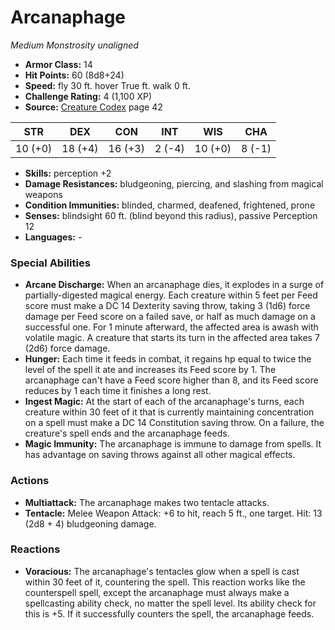 # Arcanaphage

*Medium* *Monstrosity* *unaligned*

- **Armor Class:** 14
- **Hit Points:** 60 (8d8+24)
- **Speed:** fly 30 ft. hover True ft. walk 0 ft.
- **Challenge Rating:** 4 (1,100 XP)
- **Source:** [Creature Codex](https://koboldpress.com/kpstore/product/creature-codex-for-5th-edition-dnd) page 42

| STR | DEX | CON | INT | WIS | CHA |
| --- | --- | --- | --- | --- | --- |
| 10 (+0) | 18 (+4) | 16 (+3) | 2 (-4) | 10 (+0) | 8 (-1) |

- **Skills:** perception +2
- **Damage Resistances:** bludgeoning, piercing, and slashing from magical weapons
- **Condition Immunities:** blinded, charmed, deafened, frightened, prone
- **Senses:** blindsight 60 ft. (blind beyond this radius), passive Perception 12
- **Languages:** -
### Special Abilities
- **Arcane Discharge:** When an arcanaphage dies, it explodes in a surge of partially-digested magical energy. Each creature within 5 feet per Feed score must make a DC 14 Dexterity saving throw, taking 3 (1d6) force damage per Feed score on a failed save, or half as much damage on a successful one. For 1 minute afterward, the affected area is awash with volatile magic. A creature that starts its turn in the affected area takes 7 (2d6) force damage.
- **Hunger:** Each time it feeds in combat, it regains hp equal to twice the level of the spell it ate and increases its Feed score by 1. The arcanaphage can't have a Feed score higher than 8, and its Feed score reduces by 1 each time it finishes a long rest.
- **Ingest Magic:** At the start of each of the arcanaphage's turns, each creature within 30 feet of it that is currently maintaining concentration on a spell must make a DC 14 Constitution saving throw. On a failure, the creature's spell ends and the arcanaphage feeds.
- **Magic Immunity:** The arcanaphage is immune to damage from spells. It has advantage on saving throws against all other magical effects.
### Actions
- **Multiattack:** The arcanaphage makes two tentacle attacks.
- **Tentacle:** Melee Weapon Attack: +6 to hit, reach 5 ft., one target. Hit: 13 (2d8 + 4) bludgeoning damage.
### Reactions
- **Voracious:** The arcanaphage's tentacles glow when a spell is cast within 30 feet of it, countering the spell. This reaction works like the counterspell spell, except the arcanaphage must always make a spellcasting ability check, no matter the spell level. Its ability check for this is +5. If it successfully counters the spell, the arcanaphage feeds.


